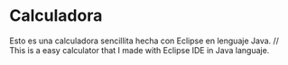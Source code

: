 # Calculadora
Esto es una calculadora sencillita hecha con Eclipse en lenguaje Java. // This is a easy calculator that I made with Eclipse IDE in Java languaje.
